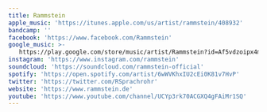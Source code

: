 ```yaml
---
title: Rammstein
apple_music: 'https://itunes.apple.com/us/artist/rammstein/408932'
bandcamp: ''
facebook: 'https://www.facebook.com/Rammstein'
google_music: >-
   https://play.google.com/store/music/artist/Rammstein?id=Af5vdzoipx4mkkxdxlroxpd6tou
instagram: 'https://www.instagram.com/rammstein'
soundcloud: 'https://soundcloud.com/rammstein-official'
spotify: 'https://open.spotify.com/artist/6wWVKhxIU2cEi0K81v7HvP'
twitter: 'https://twitter.com/RSprachrohr'
website: 'https://www.rammstein.de'
youtube: 'https://www.youtube.com/channel/UCYp3rk70ACGXQ4gFAiMr1SQ'
---
```

